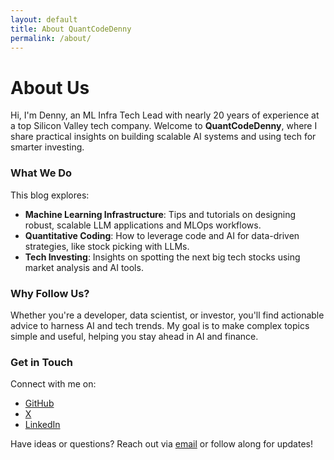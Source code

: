 ```yaml
---
layout: default
title: About QuantCodeDenny
permalink: /about/
---
```


# About Us

Hi, I'm Denny, an ML Infra Tech Lead with nearly 20 years of experience at a top Silicon Valley tech company. Welcome to **QuantCodeDenny**, where I share practical insights on building scalable AI systems and using tech for smarter investing.

### What We Do
This blog explores:
- **Machine Learning Infrastructure**: Tips and tutorials on designing robust, scalable LLM applications and MLOps workflows.
- **Quantitative Coding**: How to leverage code and AI for data-driven strategies, like stock picking with LLMs.
- **Tech Investing**: Insights on spotting the next big tech stocks using market analysis and AI tools.

### Why Follow Us?
Whether you're a developer, data scientist, or investor, you'll find actionable advice to harness AI and tech trends. My goal is to make complex topics simple and useful, helping you stay ahead in AI and finance.

### Get in Touch
Connect with me on:
- [GitHub](https://github.com/dennyzhang)
- [X](https://x.com/DennyZhang16)
- [LinkedIn](https://linkedin.com/in/dennyzhang001)

Have ideas or questions? Reach out via [email](mailto:your-email@example.com) or follow along for updates!